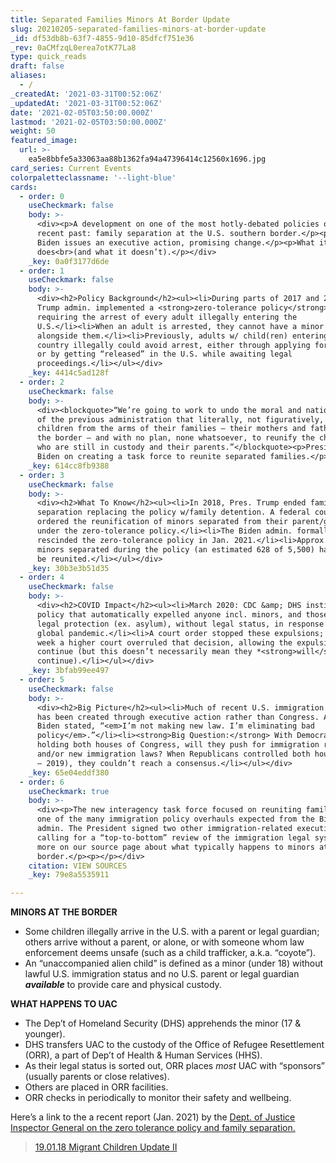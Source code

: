 ```yaml
---
title: Separated Families Minors At Border Update
slug: 20210205-separated-families-minors-at-border-update
_id: df53db8b-63f7-4855-9d10-85dfcf751e36
_rev: 0aCMfzqL0erea7otK77La8
type: quick_reads
draft: false
aliases:
  - /
_createdAt: '2021-03-31T00:52:06Z'
_updatedAt: '2021-03-31T00:52:06Z'
date: '2021-02-05T03:50:00.000Z'
lastmod: '2021-02-05T03:50:00.000Z'
weight: 50
featured_image:
  url: >-
    ea5e8bbfe5a33063aa88b1362fa94a47396414c12560x1696.jpg
card_series: Current Events
colorpaletteclassname: '--light-blue'
cards:
  - order: 0
    useCheckmark: false
    body: >-
      <div><p>A development on one of the most hotly-debated policies of the
      recent past: family separation at the U.S. southern border.</p><p>Pres.
      Biden issues an executive action, promising change.</p><p>What it
      does<br>(and what it doesn’t).</p></div>
    _key: 0a0f3177d6de
  - order: 1
    useCheckmark: false
    body: >-
      <div><h2>Policy Background</h2><ul><li>During parts of 2017 and 2018, the
      Trump admin. implemented a <strong>zero-tolerance policy</strong>,
      requiring the arrest of every adult illegally entering the
      U.S.</li><li>When an adult is arrested, they cannot have a minor detained
      alongside them.</li><li>Previously, adults w/ child(ren) entering the
      country illegally could avoid arrest, either through applying for asylum
      or by getting “released” in the U.S. while awaiting legal
      proceedings.</li></ul></div>
    _key: 4414c5ad128f
  - order: 2
    useCheckmark: false
    body: >-
      <div><blockquote>“We’re going to work to undo the moral and national shame
      of the previous administration that literally, not figuratively, ripped
      children from the arms of their families — their mothers and fathers at
      the border — and with no plan, none whatsoever, to reunify the children
      who are still in custody and their parents.”</blockquote><p>President
      Biden on creating a task force to reunite separated families.</p></div>
    _key: 614cc8fb9388
  - order: 3
    useCheckmark: false
    body: >-
      <div><h2>What To Know</h2><ul><li>In 2018, Pres. Trump ended family
      separation replacing the policy w/family detention. A federal court
      ordered the reunification of minors separated from their parent/guardian
      under the zero-tolerance policy.</li><li>The Biden admin. formally
      rescinded the zero-tolerance policy in Jan. 2021.</li><li>Approx. 11% of
      minors separated during the policy (an estimated 628 of 5,500) have yet to
      be reunited.</li></ul></div>
    _key: 30b3e3b51d35
  - order: 4
    useCheckmark: false
    body: >-
      <div><h2>COVID Impact</h2><ul><li>March 2020: CDC &amp; DHS instituted a
      policy that automatically expelled anyone incl. minors, and those seeking
      legal protection (ex. asylum), without legal status, in response to the
      global pandemic.</li><li>A court order stopped these expulsions; just last
      week a higher court overruled that decision, allowing the expulsions to
      continue (but this doesn’t necessarily mean they *<strong>will</strong>*
      continue).</li></ul></div>
    _key: 3bfab99ee497
  - order: 5
    useCheckmark: false
    body: >-
      <div><h2>Big Picture</h2><ul><li>Much of recent U.S. immigration policy
      has been created through executive action rather than Congress. As Pres.
      Biden stated, “<em>I’m not making new law. I’m eliminating bad
      policy</em>.”</li><li><strong>Big Question:</strong> With Democrats
      holding both houses of Congress, will they push for immigration reform
      and/or new immigration laws? When Republicans controlled both houses (2015
      – 2019), they couldn’t reach a consensus.</li></ul></div>
    _key: 65e04eddf380
  - order: 6
    useCheckmark: true
    body: >-
      <div><p>The new interagency task force focused on reuniting families is
      one of the many immigration policy overhauls expected from the Biden
      admin. The President signed two other immigration-related executive orders
      calling for a “top-to-bottom” review of the immigration legal system. Read
      more on our source page about what typically happens to minors at the
      border.</p><p></p></div>
    citation: VIEW SOURCES
    _key: 79e8a5535911

---
```

**MINORS AT THE BORDER**

* Some children illegally arrive in the U.S. with a parent or legal guardian; others arrive without a parent, or alone, or with someone whom law enforcement deems unsafe (such as a child trafficker, a.k.a. “coyote”).
* An “unaccompanied alien child” is defined as a minor (under 18) without lawful U.S. immigration status and no U.S. parent or legal guardian ***available*** to provide care and physical custody.

**WHAT HAPPENS TO UAC**

* The Dep’t of Homeland Security (DHS) apprehends the minor (17 & younger).
* DHS transfers UAC to the custody of the Office of Refugee Resettlement (ORR), a part of Dep’t of Health & Human Services (HHS).
* As their legal status is sorted out, ORR places *most* UAC with “sponsors” (usually parents or close relatives).
* Others are placed in ORR facilities.
* ORR checks in periodically to monitor their safety and wellbeing.

Here’s a link to the a recent report (Jan. 2021) by the [Dept. of Justice Inspector General on the zero tolerance policy and family separation.](https://www.pbs.org/newshour/nation/government-watchdog-doj-failed-zero-tolerance-management)

> [19.01.18 Migrant Children Update II](https://smarthernews.com/19-01-18-migrant-children-update-ii/)